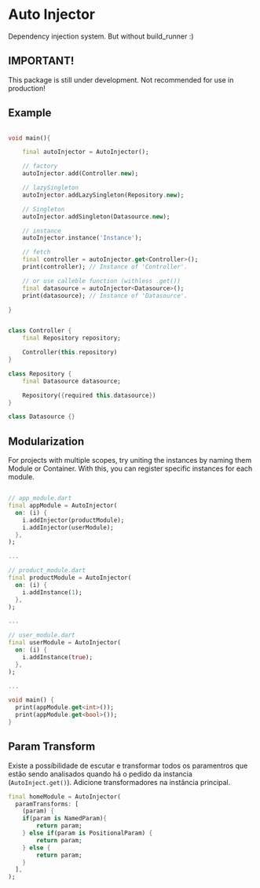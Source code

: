 # Auto Injector

Dependency injection system. But without build_runner :)

## IMPORTANT!

This package is still under development.
Not recommended for use in production!

## Example


```dart

void main(){

    final autoInjector = AutoInjector();

    // factory
    autoInjector.add(Controller.new);

    // lazySingleton
    autoInjector.addLazySingleton(Repository.new);

    // Singleton
    autoInjector.addSingleton(Datasource.new);

    // instance
    autoInjector.instance('Instance');

    // fetch
    final controller = autoInjector.get<Controller>();
    print(controller); // Instance of 'Controller'.

    // or use calleble function (withless .get())
    final datasource = autoInjector<Datasource>();
    print(datasource); // Instance of 'Datasource'.

}


class Controller {
    final Repository repository;

    Controller(this.repository)
}

class Repository {
    final Datasource datasource;

    Repository({required this.datasource})
}

class Datasource {}

```

## Modularization

For projects with multiple scopes, try uniting the instances by naming them Module or Container.
With this, you can register specific instances for each module.

```dart

// app_module.dart
final appModule = AutoInjector(
  on: (i) {
    i.addInjector(productModule);
    i.addInjector(userModule);
  },
);

...

// product_module.dart
final productModule = AutoInjector(
  on: (i) {
    i.addInstance(1);
  },
);

...

// user_module.dart
final userModule = AutoInjector(
  on: (i) {
    i.addInstance(true);
  },
);

...

void main() {
  print(appModule.get<int>());
  print(appModule.get<bool>());
}

```

## Param Transform

Existe a possíbilidade de escutar e transformar todos os paramentros que estão sendo analisados
quando há o pedido da instancia (`AutoInject.get()`). Adicione transformadores na instância principal.

```dart
final homeModule = AutoInjector(
  paramTransforms: [
    (param) {
    if(param is NamedParam){
        return param;
    } else if(param is PositionalParam) {
        return param;
    } else {
        return param;
    }
  ],
);

```
